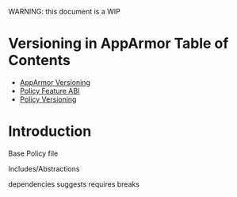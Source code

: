 WARNING: this document is a WIP

# Versioning in AppArmor Table of Contents
- [AppArmor Versioning](Apparmorversioning)
 - [Policy Feature ABI](AppArmorpolicyfeaturesabi)
 - [Policy Versioning](AppArmorpolicyversioning)

# Introduction

Base Policy file

Includes/Abstractions

dependencies
suggests
requires
breaks


